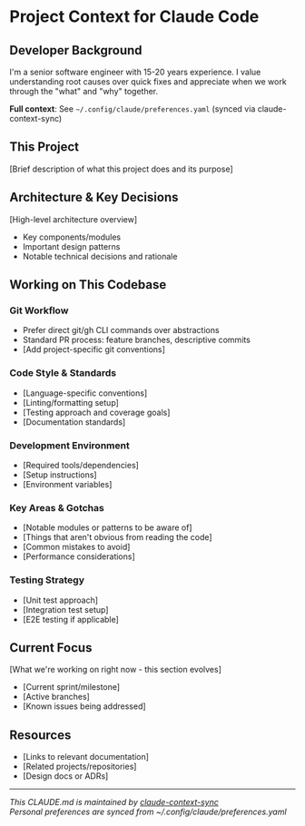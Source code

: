 # Project Context for Claude Code

## Developer Background
I'm a senior software engineer with 15-20 years experience. I value understanding root causes over quick fixes and appreciate when we work through the "what" and "why" together.

**Full context**: See `~/.config/claude/preferences.yaml` (synced via claude-context-sync)

## This Project
[Brief description of what this project does and its purpose]

## Architecture & Key Decisions
[High-level architecture overview]
- Key components/modules
- Important design patterns
- Notable technical decisions and rationale

## Working on This Codebase

### Git Workflow
- Prefer direct git/gh CLI commands over abstractions
- Standard PR process: feature branches, descriptive commits
- [Add project-specific git conventions]

### Code Style & Standards
- [Language-specific conventions]
- [Linting/formatting setup]
- [Testing approach and coverage goals]
- [Documentation standards]

### Development Environment
- [Required tools/dependencies]
- [Setup instructions]
- [Environment variables]

### Key Areas & Gotchas
- [Notable modules or patterns to be aware of]
- [Things that aren't obvious from reading the code]
- [Common mistakes to avoid]
- [Performance considerations]

### Testing Strategy
- [Unit test approach]
- [Integration test setup]
- [E2E testing if applicable]

## Current Focus
[What we're working on right now - this section evolves]
- [Current sprint/milestone]
- [Active branches]
- [Known issues being addressed]

## Resources
- [Links to relevant documentation]
- [Related projects/repositories]
- [Design docs or ADRs]

---
*This CLAUDE.md is maintained by [claude-context-sync](https://github.com/nlsherman-24861/claude-context-sync)*  
*Personal preferences are synced from ~/.config/claude/preferences.yaml*
